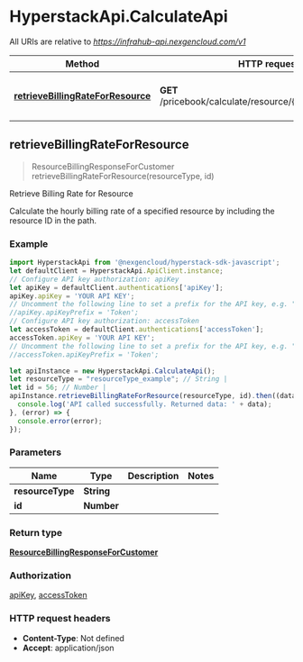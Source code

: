 # HyperstackApi.CalculateApi

All URIs are relative to *https://infrahub-api.nexgencloud.com/v1*

Method | HTTP request | Description
------------- | ------------- | -------------
[**retrieveBillingRateForResource**](CalculateApi.md#retrieveBillingRateForResource) | **GET** /pricebook/calculate/resource/{resource_type}/{id} | Retrieve Billing Rate for Resource



## retrieveBillingRateForResource

> ResourceBillingResponseForCustomer retrieveBillingRateForResource(resourceType, id)

Retrieve Billing Rate for Resource

Calculate the hourly billing rate of a specified resource by including the resource ID in the path.

### Example

```javascript
import HyperstackApi from '@nexgencloud/hyperstack-sdk-javascript';
let defaultClient = HyperstackApi.ApiClient.instance;
// Configure API key authorization: apiKey
let apiKey = defaultClient.authentications['apiKey'];
apiKey.apiKey = 'YOUR API KEY';
// Uncomment the following line to set a prefix for the API key, e.g. "Token" (defaults to null)
//apiKey.apiKeyPrefix = 'Token';
// Configure API key authorization: accessToken
let accessToken = defaultClient.authentications['accessToken'];
accessToken.apiKey = 'YOUR API KEY';
// Uncomment the following line to set a prefix for the API key, e.g. "Token" (defaults to null)
//accessToken.apiKeyPrefix = 'Token';

let apiInstance = new HyperstackApi.CalculateApi();
let resourceType = "resourceType_example"; // String | 
let id = 56; // Number | 
apiInstance.retrieveBillingRateForResource(resourceType, id).then((data) => {
  console.log('API called successfully. Returned data: ' + data);
}, (error) => {
  console.error(error);
});

```

### Parameters


Name | Type | Description  | Notes
------------- | ------------- | ------------- | -------------
 **resourceType** | **String**|  | 
 **id** | **Number**|  | 

### Return type

[**ResourceBillingResponseForCustomer**](ResourceBillingResponseForCustomer.md)

### Authorization

[apiKey](../README.md#apiKey), [accessToken](../README.md#accessToken)

### HTTP request headers

- **Content-Type**: Not defined
- **Accept**: application/json

